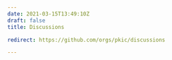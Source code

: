 ```yaml
---
date: 2021-03-15T13:49:10Z
draft: false
title: Discussions

redirect: https://github.com/orgs/pkic/discussions

---
```

